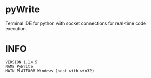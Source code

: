 # pyWrite
Terminal IDE for python with socket connections for real-time code execution.

# INFO
	VERSION 1.14.5
	NAME PyWrite
	MAIN PLATFORM Windows (best with win32)

